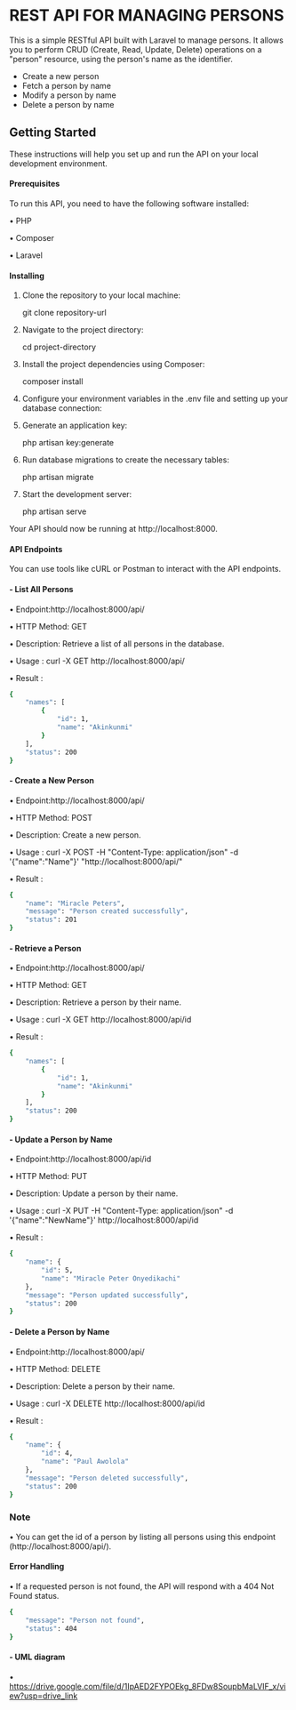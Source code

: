 # REST API FOR MANAGING PERSONS

This is a simple RESTful API built with Laravel to manage persons. It allows you to perform CRUD (Create, Read, Update, Delete) operations on a "person" resource, using the person's name as the identifier.

- Create a new person
- Fetch a person by name
- Modify a person by name
- Delete a person  by name

## Getting Started
These instructions will help you set up and run the API on your local development environment.
#### Prerequisites
To run this API, you need to have the following software installed:

•	PHP

•	Composer

•	Laravel

#### Installing
1.	Clone the repository to your local machine:
	
    git clone repository-url 

2.	Navigate to the project directory:

    cd project-directory 

3.	Install the project dependencies using Composer:

    composer install 

4.	Configure your environment variables in the .env file and setting up your database connection:

5.	Generate an application key:
	
    php artisan key:generate 

6.	Run database migrations to create the necessary tables:
   
    php artisan migrate 

7.	Start the development server:

    php artisan serve 

Your API should now be running at http://localhost:8000.

#### API Endpoints
You can use tools like cURL or Postman to interact with the API endpoints.
#### - List All Persons
•	Endpoint:http://localhost:8000/api/

•	HTTP Method: GET

•	Description: Retrieve a list of all persons in the database.

•	Usage : curl -X GET http://localhost:8000/api/

•	Result :

```sh
{
    "names": [
        {
            "id": 1,
            "name": "Akinkunmi"
        }
    ],
    "status": 200
}
```
#### - Create a New Person
•	Endpoint:http://localhost:8000/api/

•	HTTP Method: POST

•	Description: Create a new person.

•	Usage : curl -X POST -H "Content-Type: application/json" -d '{"name":"Name"}' "http://localhost:8000/api/"

•	Result :
```sh
{
    "name": "Miracle Peters",
    "message": "Person created successfully",
    "status": 201
}
```
#### - Retrieve a Person 
•	Endpoint:http://localhost:8000/api/

•	HTTP Method: GET

•	Description: Retrieve a person by their name.

•	Usage : curl -X GET http://localhost:8000/api/id

•	Result :
```sh
{
    "names": [
        {
            "id": 1,
            "name": "Akinkunmi"
        }
    ],
    "status": 200
}

```
#### - Update a Person by Name
•	Endpoint:http://localhost:8000/api/id

•	HTTP Method: PUT

•	Description: Update a person by their name.

•	Usage : curl -X PUT -H "Content-Type: application/json" -d '{"name":"NewName"}' http://localhost:8000/api/id

•	Result :
```sh
{
    "name": {
        "id": 5,
        "name": "Miracle Peter Onyedikachi"
    },
    "message": "Person updated successfully",
    "status": 200
}
```

#### - Delete a Person by Name
•	Endpoint:http://localhost:8000/api/

•	HTTP Method: DELETE

•	Description: Delete a person by their name.

•	Usage : curl -X DELETE http://localhost:8000/api/id

•	Result :
```sh
{
    "name": {
        "id": 4,
        "name": "Paul Awolola"
    },
    "message": "Person deleted successfully",
    "status": 200
}
```

### Note
•	You can get the id of a person by listing all persons using this endpoint (http://localhost:8000/api/).
#### Error Handling
•	If a requested person is not found, the API will respond with a 404 Not Found status.

```sh
{
    "message": "Person not found",
    "status": 404
}
```
#### - UML diagram
•	https://drive.google.com/file/d/1IpAED2FYPOEkg_8FDw8SoupbMaLVIF_x/view?usp=drive_link
